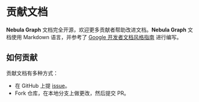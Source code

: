 # 贡献文档

**Nebula Graph** 文档完全开源，欢迎更多贡献者帮助改进文档。**Nebula Graph** 文档使用 Markdown 语言，并参考了 [Google 开发者文档风格指南](https://developers.google.com/style/) 进行编写。

## 如何贡献

贡献文档有多种方式：

- 在 GitHub 上提 [issue](https://github.com/vesoft-inc/nebula/issues)。
- Fork 仓库，在本地分支上做更改，然后提交 PR。
